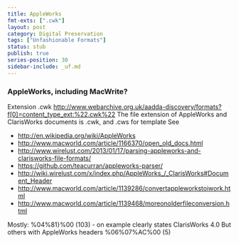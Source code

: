 ```yaml
---
title: AppleWorks
fmt-exts: [".cwk"]
layout: post
category: Digital Preservation
tags: ["Unfashionable Formats"]
status: stub
publish: true
series-position: 30
sidebar-include: _uf.md
---
```


### AppleWorks, including MacWrite? ###
Extension .cwk
http://www.webarchive.org.uk/aadda-discovery/formats?f[0]=content_type_ext:%22.cwk%22
The file extension of AppleWorks and ClarisWorks documents is .cwk, and .cws for template
See 

* http://en.wikipedia.org/wiki/AppleWorks
* http://www.macworld.com/article/1166370/open_old_docs.html
* http://www.wirelust.com/2013/01/17/parsing-appleworks-and-clarisworks-file-formats/
* https://github.com/teacurran/appleworks-parser/
* http://wiki.wirelust.com/x/index.php/AppleWorks_/_ClarisWorks#Document_Header
* http://www.macworld.com/article/1139286/convertappleworkstoiwork.html
* http://www.macworld.com/article/1139468/moreonolderfileconversion.html

Mostly: %04%81}%00 (103) - on example clearly states ClarisWorks 4.0
But others with AppleWorks headers %06%07%AC%00 (5)
